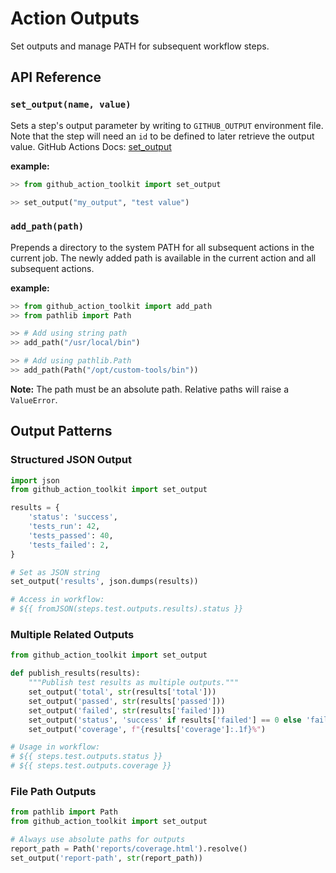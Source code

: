 # Action Outputs

Set outputs and manage PATH for subsequent workflow steps.

## API Reference

### `set_output(name, value)`

Sets a step's output parameter by writing to `GITHUB_OUTPUT` environment file. Note that the step will need an `id` to be defined to later retrieve the output value.
GitHub Actions Docs: [set_output](https://docs.github.com/en/actions/using-workflows/workflow-commands-for-github-actions#setting-an-output-parameter)

**example:**

```python
>> from github_action_toolkit import set_output

>> set_output("my_output", "test value")
```

### `add_path(path)`

Prepends a directory to the system PATH for all subsequent actions in the current job. The newly added path is available in the current action and all subsequent actions.

**example:**

```python
>> from github_action_toolkit import add_path
>> from pathlib import Path

>> # Add using string path
>> add_path("/usr/local/bin")

>> # Add using pathlib.Path
>> add_path(Path("/opt/custom-tools/bin"))
```

**Note:** The path must be an absolute path. Relative paths will raise a `ValueError`.


## Output Patterns

### Structured JSON Output

```python
import json
from github_action_toolkit import set_output

results = {
    'status': 'success',
    'tests_run': 42,
    'tests_passed': 40,
    'tests_failed': 2,
}

# Set as JSON string
set_output('results', json.dumps(results))

# Access in workflow:
# ${{ fromJSON(steps.test.outputs.results).status }}
```

### Multiple Related Outputs

```python
from github_action_toolkit import set_output

def publish_results(results):
    """Publish test results as multiple outputs."""
    set_output('total', str(results['total']))
    set_output('passed', str(results['passed']))
    set_output('failed', str(results['failed']))
    set_output('status', 'success' if results['failed'] == 0 else 'failure')
    set_output('coverage', f"{results['coverage']:.1f}%")

# Usage in workflow:
# ${{ steps.test.outputs.status }}
# ${{ steps.test.outputs.coverage }}
```

### File Path Outputs

```python
from pathlib import Path
from github_action_toolkit import set_output

# Always use absolute paths for outputs
report_path = Path('reports/coverage.html').resolve()
set_output('report-path', str(report_path))
```
